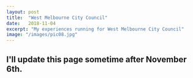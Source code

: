 ```yaml
---
layout: post
title:  "West Melbourne City Council"
date:   2018-11-04
excerpt: "My experiences running for West Melbourne City Council"
image: "/images/pic08.jpg"
---
```


## I'll update this page sometime after November 6th.
<p>

</p>
